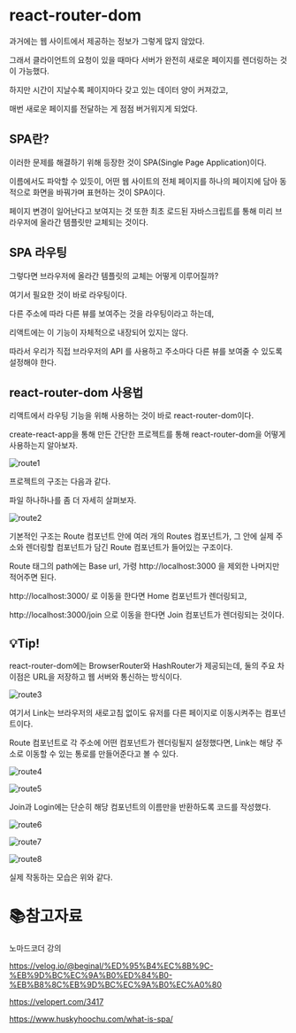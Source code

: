 # react-router-dom

과거에는 웹 사이트에서 제공하는 정보가 그렇게 많지 않았다.

그래서 클라이언트의 요청이 있을 때마다 서버가 완전히 새로운 페이지를 렌더링하는 것이 가능했다.

하지만 시간이 지날수록 페이지마다 갖고 있는 데이터 양이 커져갔고,

매번 새로운 페이지를 전달하는 게 점점 버거워지게 되었다.



## SPA란?

이러한 문제를 해결하기 위해 등장한 것이 SPA(Single Page Application)이다.

이름에서도 파악할 수 있듯이, 어떤 웹 사이트의 전체 페이지를 하나의 페이지에 담아 동적으로 화면을 바꿔가며 표현하는 것이 SPA이다.

페이지 변경이 일어난다고 보여지는 것 또한 최초 로드된 자바스크립트를 통해 미리 브라우저에 올라간 템플릿만 교체되는 것이다.



## SPA 라우팅

그렇다면 브라우저에 올라간 템플릿의 교체는 어떻게 이루어질까?

여기서 필요한 것이 바로 라우팅이다.

다른 주소에 따라 다른 뷰를 보여주는 것을 라우팅이라고 하는데, 

리액트에는 이 기능이 자체적으로 내장되어 있지는 않다.

따라서 우리가 직접 브라우저의 API 를 사용하고 주소마다 다른 뷰를 보여줄 수 있도록 설정해야 한다.



## react-router-dom 사용법

리액트에서 라우팅 기능을 위해 사용하는 것이 바로 react-router-dom이다. 

create-react-app을 통해 만든 간단한 프로젝트를 통해 react-router-dom을 어떻게 사용하는지 알아보자.

![route1](./md-images/route1.jpg)	

프로젝트의 구조는 다음과 같다.

파일 하나하나를 좀 더 자세히 살펴보자.

![route2](./md-images/route2.jpg)	

기본적인 구조는 Route 컴포넌트 안에 여러 개의 Routes 컴포넌트가, 그 안에 실제 주소와 렌더링할 컴포넌트가 담긴 Route 컴포넌트가 들어있는 구조이다.

Route 태그의 path에는 Base url, 가령 http://localhost:3000 을 제외한 나머지만 적어주면 된다.



http://localhost:3000/ 로 이동을 한다면 Home 컴포넌트가 렌더링되고,

http://localhost:3000/join 으로 이동을 한다면 Join 컴포넌트가 렌더링되는 것이다.



## :bulb:Tip!

react-router-dom에는 BrowserRouter와 HashRouter가 제공되는데, 둘의 주요 차이점은 URL을 저장하고 웹 서버와 통신하는 방식이다.

![route3](./md-images/route3.jpg)	

여기서 Link는 브라우저의 새로고침 없이도 유저를 다른 페이지로 이동시켜주는 컴포넌트이다.

Route 컴포넌트로 각 주소에 어떤 컴포넌트가 렌더링될지 설정했다면, Link는 해당 주소로 이동할 수 있는 통로를 만들어준다고 볼 수 있다.

![route4](./md-images/route4.jpg)	

![route5](./md-images/route5.jpg)				

Join과 Login에는 단순히 해당 컴포넌트의 이름만을 반환하도록 코드를 작성했다.



![route6](./md-images/route6.jpg)	





![route7](./md-images/route7.jpg)	

![route8](./md-images/route8.jpg)	

실제 작동하는 모습은 위와 같다.



# :books:참고자료

노마드코더 강의

https://velog.io/@beginal/%ED%95%B4%EC%8B%9C-%EB%9D%BC%EC%9A%B0%ED%84%B0-%EB%B8%8C%EB%9D%BC%EC%9A%B0%EC%A0%80

https://velopert.com/3417

https://www.huskyhoochu.com/what-is-spa/